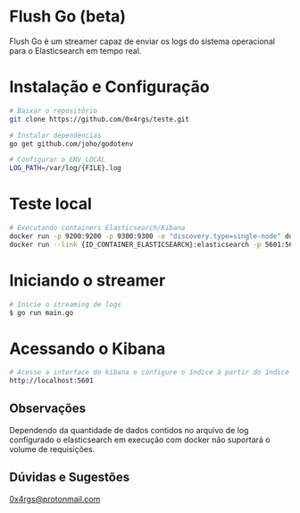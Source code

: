 # Flush Go (beta)
Flush Go é um streamer capaz de enviar os logs do sistema operacional para o Elasticsearch em tempo real.

# Instalação e Configuração

```bash
# Baixar o repositório
git clone https://github.com/0x4rgs/teste.git
```

```bash
# Instalar dependências
go get github.com/joho/godotenv
```

```bash
# Configurar o ENV_LOCAL
LOG_PATH=/var/log/{FILE}.log
```

# Teste local

```bash
# Executando containers Elasticsearch/Kibana
docker run -p 9200:9200 -p 9300:9300 -e "discovery.type=single-node" docker.elastic.co/elasticsearch/elasticsearch:7.11.0
docker run --link {ID_CONTAINER_ELASTICSEARCH}:elasticsearch -p 5601:5601 docker.elastic.co/kibana/kibana:7.11.0
```

# Iniciando o streamer

```bash
# Inicie o streaming de logs
$ go run main.go
```

# Acessando o Kibana

```bash
# Acesse a interface do kibana e configure o índice à partir do índice de exemplo "golang"
http://localhost:5601
```

## Observações

Dependendo da quantidade de dados contidos no arquivo de log configurado o elasticsearch em execução com docker não suportará o volume de requisições.

## Dúvidas e Sugestões

0x4rgs@protonmail.com

